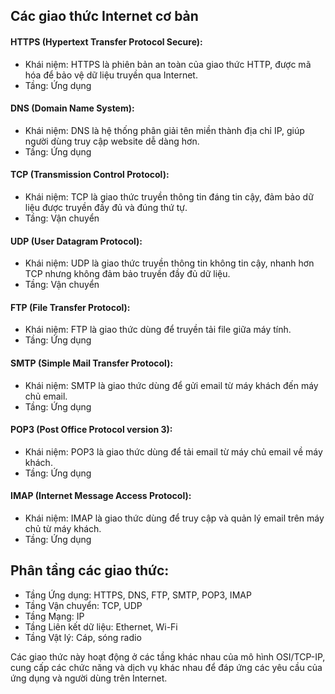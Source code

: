 ## Các giao thức Internet cơ bản
#### HTTPS (Hypertext Transfer Protocol Secure):
  + Khái niệm: HTTPS là phiên bản an toàn của giao thức HTTP, được mã hóa để bảo vệ dữ liệu truyền qua Internet.
  + Tầng: Ứng dụng
#### DNS (Domain Name System):
  + Khái niệm: DNS là hệ thống phân giải tên miền thành địa chỉ IP, giúp người dùng truy cập website dễ dàng hơn.
  + Tầng: Ứng dụng
#### TCP (Transmission Control Protocol):
  + Khái niệm: TCP là giao thức truyền thông tin đáng tin cậy, đảm bảo dữ liệu được truyền đầy đủ và đúng thứ tự.
  + Tầng: Vận chuyển
#### UDP (User Datagram Protocol):
  + Khái niệm: UDP là giao thức truyền thông tin không tin cậy, nhanh hơn TCP nhưng không đảm bảo truyền đầy đủ dữ liệu.
  + Tầng: Vận chuyển
#### FTP (File Transfer Protocol):
  + Khái niệm: FTP là giao thức dùng để truyền tải file giữa máy tính.
  + Tầng: Ứng dụng
#### SMTP (Simple Mail Transfer Protocol):
  + Khái niệm: SMTP là giao thức dùng để gửi email từ máy khách đến máy chủ email.
  + Tầng: Ứng dụng
#### POP3 (Post Office Protocol version 3):
  + Khái niệm: POP3 là giao thức dùng để tải email từ máy chủ email về máy khách.
  + Tầng: Ứng dụng
#### IMAP (Internet Message Access Protocol):
  + Khái niệm: IMAP là giao thức dùng để truy cập và quản lý email trên máy chủ từ máy khách.
  + Tầng: Ứng dụng

## Phân tầng các giao thức:

  + Tầng Ứng dụng: HTTPS, DNS, FTP, SMTP, POP3, IMAP
  + Tầng Vận chuyển: TCP, UDP
  + Tầng Mạng: IP
  + Tầng Liên kết dữ liệu: Ethernet, Wi-Fi
  + Tầng Vật lý: Cáp, sóng radio

  Các giao thức này hoạt động ở các tầng khác nhau của mô hình OSI/TCP-IP, cung cấp các chức năng và dịch vụ khác nhau để đáp ứng các yêu cầu của ứng dụng và người dùng trên Internet.